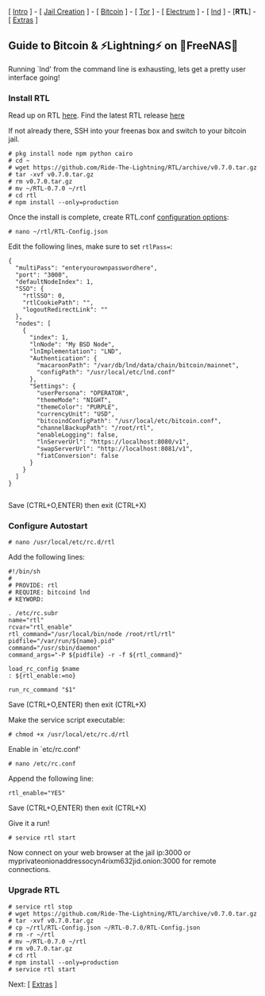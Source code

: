 [ [Intro](README.md) ] - [ [Jail Creation](freenas_1_jail_creation.md) ] - [ [Bitcoin](freenas_2_bitcoin.md) ] - [ [Tor](freenas_3_tor.md) ] - [ [Electrum](freenas_4_electrum.md) ] - [ [lnd](freenas_5_lnd.md) ] - [**RTL**] - [ [Extras](extras.md) ]

## Guide to ₿itcoin & ⚡Lightning️⚡ on 🦈FreeNAS🦈

Running `lnd' from the command line is exhausting, lets get a pretty user interface going!

### Install RTL
Read up on RTL [here](https://github.com/ShahanaFarooqui/RTL). Find the latest RTL release [here](https://github.com/ShahanaFarooqui/RTL/releases)

If not already there, SSH into your freenas box and switch to your bitcoin jail.

```
# pkg install node npm python cairo
# cd ~
# wget https://github.com/Ride-The-Lightning/RTL/archive/v0.7.0.tar.gz
# tar -xvf v0.7.0.tar.gz
# rm v0.7.0.tar.gz
# mv ~/RTL-0.7.0 ~/rtl
# cd rtl
# npm install --only=production
```
Once the install is complete, create RTL.conf [configuration options](https://github.com/Ride-The-Lightning/RTL/blob/master/docs/Application_configurations):
```
# nano ~/rtl/RTL-Config.json
```
Edit the following lines, make sure to set `rtlPass=`:
```
{
  "multiPass": "enteryourownpasswordhere",
  "port": "3000",
  "defaultNodeIndex": 1,
  "SSO": {
    "rtlSSO": 0,
    "rtlCookiePath": "",
    "logoutRedirectLink": ""
  },
  "nodes": [
    {
      "index": 1,
      "lnNode": "My BSD Node",
      "lnImplementation": "LND",
      "Authentication": {
        "macaroonPath": "/var/db/lnd/data/chain/bitcoin/mainnet",
        "configPath": "/usr/local/etc/lnd.conf"
      },
      "Settings": {
        "userPersona": "OPERATOR",
        "themeMode": "NIGHT",
        "themeColor": "PURPLE",
        "currencyUnit": "USD",
        "bitcoindConfigPath": "/usr/local/etc/bitcoin.conf",
        "channelBackupPath": "/root/rtl",
        "enableLogging": false,
        "lnServerUrl": "https://localhost:8080/v1",
        "swapServerUrl": "http://localhost:8081/v1",
        "fiatConversion": false
      }
    }
  ]
}


```
Save (CTRL+O,ENTER) then exit (CTRL+X)

### Configure Autostart
```
# nano /usr/local/etc/rc.d/rtl
```
Add the following lines:
```
#!/bin/sh
#
# PROVIDE: rtl
# REQUIRE: bitcoind lnd
# KEYWORD:

. /etc/rc.subr
name="rtl"
rcvar="rtl_enable"
rtl_command="/usr/local/bin/node /root/rtl/rtl"
pidfile="/var/run/${name}.pid"
command="/usr/sbin/daemon"
command_args="-P ${pidfile} -r -f ${rtl_command}"

load_rc_config $name
: ${rtl_enable:=no}

run_rc_command "$1"
```
Save (CTRL+O,ENTER) then exit (CTRL+X)

Make the service script executable:
```
# chmod +x /usr/local/etc/rc.d/rtl
```
Enable in `etc/rc.conf'
```
# nano /etc/rc.conf
```
Append the following line:
```
rtl_enable="YES"
```
Save (CTRL+O,ENTER) then exit (CTRL+X)

Give it a run!
```
# service rtl start
```

Now connect on your web browser at the jail ip:3000 or myprivateonionaddressocyn4rixm632jid.onion:3000 for remote connections.

### Upgrade RTL

```
# service rtl stop
# wget https://github.com/Ride-The-Lightning/RTL/archive/v0.7.0.tar.gz
# tar -xvf v0.7.0.tar.gz
# cp ~/rtl/RTL-Config.json ~/RTL-0.7.0/RTL-Config.json
# rm -r ~/rtl
# mv ~/RTL-0.7.0 ~/rtl
# rm v0.7.0.tar.gz
# cd rtl
# npm install --only=production
# service rtl start
```


Next: [ [Extras](extras.md) ]

